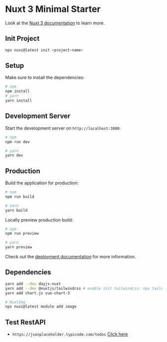 # Nuxt 3 Minimal Starter

Look at the [Nuxt 3 documentation](https://nuxt.com/docs/getting-started/introduction) to learn more.

## Init Project

```bash
npx nuxi@latest init <project-name>
```

## Setup

Make sure to install the dependencies:

```bash
# npm
npm install
# yarn
yarn install
```

## Development Server

Start the development server on `http://localhost:3000`:

```bash
# npm
npm run dev

# yarn
yarn dev
```

## Production

Build the application for production:

```bash
# npm
npm run build

# yarn
yarn build
```

Locally preview production build:

```bash
# npm
npm run preview

# yarn
yarn preview
```

Check out the [deployment documentation](https://nuxt.com/docs/getting-started/deployment) for more information.

## Dependencies

```bash
yarn add --dev dayjs-nuxt
yarn add --dev @nuxtjs/tailwindcss # enable init tailwindcss: npx tailwindcss init
yarn add chart.js vue-chart-3

# NuxtImg
npx nuxi@latest module add image

```

## Test RestAPI

- `https://jsonplaceholder.typicode.com/todos` [Click here](https://jsonplaceholder.typicode.com)

